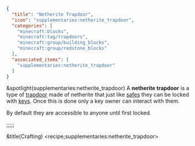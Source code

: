 ```json
{
  "title": "Netherite Trapdoor",
  "icon": "supplementaries:netherite_trapdoor",
  "categories": [
    "minecraft:blocks",
    "minecraft:tag/trapdoors",
    "minecraft:group/building_blocks",
    "minecraft:group/redstone_blocks"
  ],
  "associated_items": [
    "supplementaries:netherite_trapdoor"
  ]
}
```

&spotlight(supplementaries:netherite_trapdoor)
A **netherite trapdoor** is a type of [trapdoor](^minecraft:tag/trapdoors) made of netherite that just like [safes](^supplementaries:safe) they can be locked with [keys](^supplementaries:key). Once this is done only a key owner can interact with them.


By default they are accessible to anyone until first locked.

;;;;;

&title(Crafting)
<recipe;supplementaries:netherite_trapdoor>

